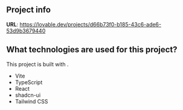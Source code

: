 ## Project info

**URL**: https://lovable.dev/projects/d66b73f0-b185-43c6-ade6-53d9b3679440

## What technologies are used for this project?

This project is built with .

- Vite
- TypeScript
- React
- shadcn-ui
- Tailwind CSS
